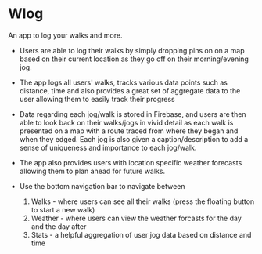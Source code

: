 # Wlog
An app to log your walks and more.

- Users are able to log their walks by simply dropping pins on on a map
based on their current location as they go off on their morning/evening jog.

- The app logs all users' walks, tracks various data points such as distance, time and
also provides a great set of aggregate data to the user allowing them to easily track their progress

- Data regarding each jog/walk is stored in Firebase, and users are then able to look back 
on their walks/jogs in vivid detail as each walk is presented on a map
with a route traced from where they began and when they edged. Each jog 
is also given a caption/description to add a sense of uniqueness and importance to each jog/walk.

- The app also provides users with location specific weather forecasts allowing them to
plan ahead for future walks.


- Use the bottom navigation bar to navigate between 
  1) Walks - where users can see all their walks (press the floating button to start a new walk)
  2) Weather - where users can view the weather forcasts for the day and the day after
  3) Stats - a helpful aggregation of user jog data based on distance and time



